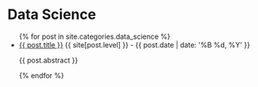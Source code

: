 # Data Science

<ul>
  {% for post in site.categories.data_science %}
    <li>
      <a href="{{ post.url }}">{{ post.title }}</a> {{ site[post.level] }} - {{ post.date | date: '%B %d, %Y' }}
      <p>{{ post.abstract }}</p>
    </li>
  {% endfor %}
</ul>
